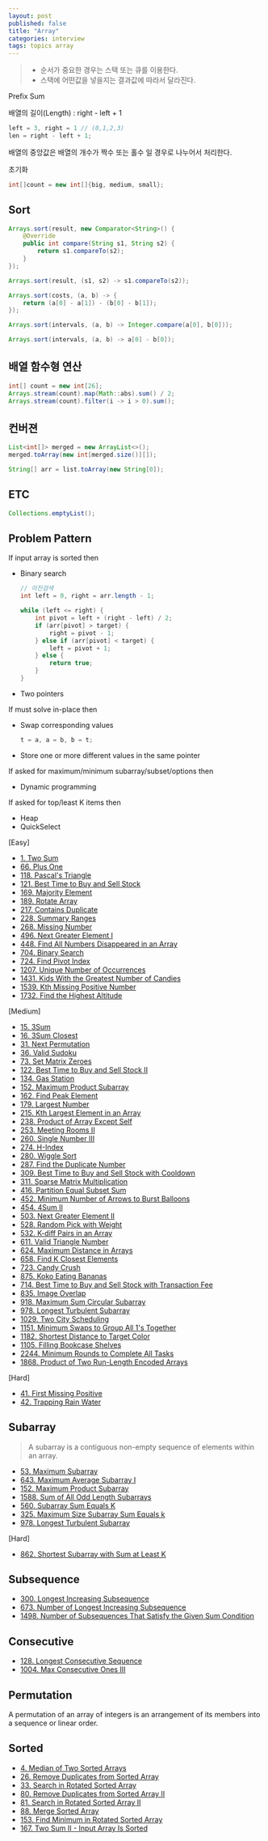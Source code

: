 ```yaml
---
layout: post
published: false
title: "Array"
categories: interview
tags: topics array
---
```


> - 순서가 중요한 경우는 스택 또는 큐를 이용한다.  
> - 스택에 어떤값을 넣을지는 결과값에 따라서 달라진다.  

Prefix Sum

배열의 길이(Length) : right - left + 1
```java
left = 3, right = 1 // (0,1,2,3)
len = right - left + 1;
```

배열의 중앙값은 배열의 개수가 짝수 또는 홀수 일 경우로 나누어서 처리한다.

초기화
```java
int[]count = new int[]{big, medium, small};
```

## Sort
```java
Arrays.sort(result, new Comparator<String>() {
    @Override
    public int compare(String s1, String s2) {
        return s1.compareTo(s2);
    }
});

Arrays.sort(result, (s1, s2) -> s1.compareTo(s2));

Arrays.sort(costs, (a, b) -> {
    return (a[0] - a[1]) - (b[0] - b[1]);
});

Arrays.sort(intervals, (a, b) -> Integer.compare(a[0], b[0]));

Arrays.sort(intervals, (a, b) -> a[0] - b[0]);
```

## 배열 함수형 연산
```java
int[] count = new int[26];
Arrays.stream(count).map(Math::abs).sum() / 2; 
Arrays.stream(count).filter(i -> i > 0).sum();
```

## 컨버젼
```java
List<int[]> merged = new ArrayList<>();
merged.toArray(new int[merged.size()][]);

String[] arr = list.toArray(new String[0]);
```

## ETC
```java
Collections.emptyList(); 
```

## Problem Pattern
If input array is sorted then
- Binary search
  ```java
  // 이진검색
  int left = 0, right = arr.length - 1;

  while (left <= right) {
      int pivot = left + (right - left) / 2;
      if (arr[pivot] > target) {
          right = pivot - 1;
      } else if (arr[pivot] < target) {
          left = pivot + 1;
      } else {
          return true;
      }
  }
  ```
- Two pointers

If must solve in-place then
- Swap corresponding values
  ```java
  t = a, a = b, b = t;
  ```
- Store one or more different values in the same pointer

If asked for maximum/minimum subarray/subset/options then
- Dynamic programming

If asked for top/least K items then
- Heap
- QuickSelect

[Easy]
- [1. Two Sum](/interview/2023/05/21/two-sum/)
- [66. Plus One](/interview/2023/05/21/plus-one/)
- [118. Pascal's Triangle](/interview/2023/05/21/pascals-triangle/)
- [121. Best Time to Buy and Sell Stock](/interview/2023/05/21/best-time-to-buy-and-sell-stock/)
- [169. Majority Element](/interview/2023/06/02/majority-element/)
- [189. Rotate Array](/interview/2023/06/02/rotate-array/)
- [217. Contains Duplicate](/interview/2023/06/27/contains-duplicate/)
- [228. Summary Ranges](/interview/2023/05/21/summary-ranges/)
- [268. Missing Number](/interview/2023/05/21/missing-number/)
- [496. Next Greater Element I](/interview/2023/05/21/next-greater-element-i/)
- [448. Find All Numbers Disappeared in an Array](/interview/2023/05/10/find-all-numbers-disappeared-in-an-array/)
- [704. Binary Search](/interview/2023/05/21/binary-search/)
- [724. Find Pivot Index](/interview/2023/05/23/find-pivot-index/)
- [1207. Unique Number of Occurrences](/interview/2023/05/26/unique-number-of-occurrences/)
- [1431. Kids With the Greatest Number of Candies](/interview/2023/06/04/kids-with-the-greatest-number-of-candies/)
- [1539. Kth Missing Positive Number](/interview/2023/06/11/kth-missing-positive-number/)
- [1732. Find the Highest Altitude](/interview/2023/05/21/find-the-highest-altitude/)

[Medium]
- [15. 3Sum](/interview/2023/04/05/3sum/)
- [16. 3Sum Closest](/interview/2023/05/08/3sum-closest/)
- [31. Next Permutation](/interview/2023/05/08/next-permutation/)
- [36. Valid Sudoku](/interview/2023/07/04/valid-sudoku/)
- [73. Set Matrix Zeroes](/interview/2023/05/21/set-matrix-zeroes/)
- [122. Best Time to Buy and Sell Stock II](/interview/2023/05/21/best-time-to-buy-and-sell-stock-ii/)
- [134. Gas Station](/interview/2023/05/21/gas-station)
- [152. Maximum Product Subarray](/interview/2023/05/21/maximum-product-subarray/)
- [162. Find Peak Element](/interview/2023/04/08/find-peak-element/)
- [179. Largest Number](/interview/2023/05/21/largest-number/)
- [215. Kth Largest Element in an Array](/interview/2023/05/21/kth-largest-element-in-an-array/)
- [238. Product of Array Except Self](/interview/2023/05/21/product-of-array-except-self/)
- [253. Meeting Rooms II](/interview/2023/04/18/meeting-rooms-ii/)
- [260. Single Number III](/interview/2023/05/21/single-number-iii/)
- [274. H-Index](/interview/2023/05/21/h-index/)
- [280. Wiggle Sort](/interview/2023/06/09/wiggle-sort/)
- [287. Find the Duplicate Number](/interview/2023/05/21/find-the-duplicate-number/)
- [309. Best Time to Buy and Sell Stock with Cooldown](/interview/2023/05/21/best-time-to-buy-and-sell-stock-with-cooldown/)
- [311. Sparse Matrix Multiplication](/interview/2023/05/21/sparse-matrix-multiplication/)
- [416. Partition Equal Subset Sum](/interview/2023/05/21/partition-equal-subset-sum/)
- [452. Minimum Number of Arrows to Burst Balloons](/interview/2023/05/30/minimum-number-of-arrows-to-burst-balloons/)
- [454. 4Sum II](/interview/2023/05/10/4sum-ii/)
- [503. Next Greater Element II](/interview/2023/05/08/next-greater-element-ii/)
- [528. Random Pick with Weight](/interview/2023/05/21/random-pick-with-weight/)
- [532. K-diff Pairs in an Array](/interview/2023/05/21/k-diff-pairs-in-an-array/)
- [611. Valid Triangle Number](/interview/2023/05/21/valid-triangle-number/)
- [624. Maximum Distance in Arrays](/interview/2023/05/21/maximum-distance-in-arrays/)
- [658. Find K Closest Elements](/interview/2023/05/21/find-k-closest-elements/)
- [723. Candy Crush](/interview/2023/05/21/candy-crush/)
- [875. Koko Eating Bananas](/interview/2023/05/23/koko-eating-bananas/)
- [714. Best Time to Buy and Sell Stock with Transaction Fee](/interview/2023/05/21/best-time-to-buy-and-sell-stock-with-transaction-fee/)
- [835. Image Overlap](/interview/2023/05/21/image-overlap/)
- [918. Maximum Sum Circular Subarray](/interview/2023/06/10/maximum-sum-circular-subarray/)
- [978. Longest Turbulent Subarray](/interview/2023/05/21/longest-turbulent-subarray/)
- [1029. Two City Scheduling](interview/2023/04/18//two-city-scheduling/)
- [1151. Minimum Swaps to Group All 1's Together](/interview/2023/05/08/minimum-swaps-to-group-all-1s-together/)
- [1182. Shortest Distance to Target Color](/interview/2023/05/27/shortest-distance-to-target-color/)
- [1105. Filling Bookcase Shelves](/interview/2023/05/21/filling-bookcase-shelves/)
- [2244. Minimum Rounds to Complete All Tasks](/interview/2023/05/21/minimum-rounds-to-complete-all-tasks)
- [1868. Product of Two Run-Length Encoded Arrays](/interview/2023/05/29/product-of-two-run-length-encoded-arrays/)

[Hard]

- [41. First Missing Positive](/interview/2023/05/21/first-missing-positive/)
- [42. Trapping Rain Water](/interview/2023/05/21/trapping-rain-water)

## Subarray
> A subarray is a contiguous non-empty sequence of elements within an array.

- [53. Maximum Subarray](/interview/2023/02/21/maximum-subarray/)
- [643. Maximum Average Subarray I](/interview/2023/05/21/maximum-average-subarray-i/)
- [152. Maximum Product Subarray](/interview/2023/05/21/maximum-product-subarray/)
- [1588. Sum of All Odd Length Subarrays](/interview/2023/05/04/sum-of-all-odd-length-subarrays/)
- [560. Subarray Sum Equals K](/interview/2023/05/21/subarray-sum-equals-k/)
- [325. Maximum Size Subarray Sum Equals k](/interview/2023/05/02/maximum-size-subarray-sum-equals-k/)
- [978. Longest Turbulent Subarray](/interview/2023/05/21/longest-turbulent-subarray/)

[Hard]
- [862. Shortest Subarray with Sum at Least K](/interview/2023/05/21/shortest-subarray-with-sum-at-least-k/)

## Subsequence

- [300. Longest Increasing Subsequence](/interview/2023/05/21/longest-increasing-subsequence/)
- [673. Number of Longest Increasing Subsequence](/interview/2023/05/21/number-of-longest-increasing-subsequence/)
- [1498. Number of Subsequences That Satisfy the Given Sum Condition](/interview/2023/05/21/number-of-subsequences-that-satisfy-the-given-sum-condition/)

## Consecutive

- [128. Longest Consecutive Sequence](/interview/2023/04/09/longest-consecutive-sequence/)
- [1004. Max Consecutive Ones III](/interview/2023/05/21/max-consecutive-ones-iii/)

## Permutation
A permutation of an array of integers is an arrangement of its members into a sequence or linear order.

## Sorted
- [4. Median of Two Sorted Arrays](/interview/2023/05/21/median-of-two-sorted-arrays/)
- [26. Remove Duplicates from Sorted Array](/interview/2023/05/21/remove-duplicates-from-sorted-array/)
- [33. Search in Rotated Sorted Array](/interview/2023/05/21/search-in-rotated-sorted-array/)
- [80. Remove Duplicates from Sorted Array II](/interview/2023/05/21/remove-duplicates-from-sorted-array-ii/)
- [81. Search in Rotated Sorted Array II](/interview/2023/05/21/search-in-rotated-sorted-array-ii/)
- [88. Merge Sorted Array](/interview/2023/06/11/merge-sorted-array/)
- [153. Find Minimum in Rotated Sorted Array](problems/2023-05-21-find-minimum-in-rotated-sorted-array.md)
- [167. Two Sum II - Input Array Is Sorted](/interview/2023/05/18/two-sum-ii-input-array-is-sorted/)